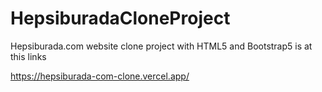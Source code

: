 # HepsiburadaCloneProject
Hepsiburada.com website clone project with HTML5 and Bootstrap5 is at this links 

https://hepsiburada-com-clone.vercel.app/
